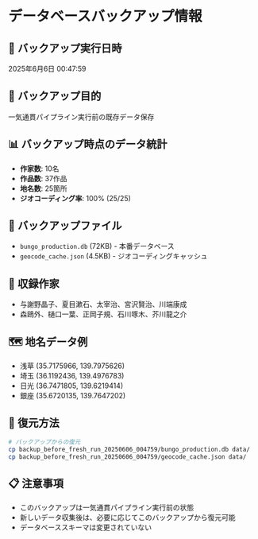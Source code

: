 # データベースバックアップ情報

## 📅 バックアップ実行日時
2025年6月6日 00:47:59

## 🎯 バックアップ目的
一気通貫パイプライン実行前の既存データ保存

## 📊 バックアップ時点のデータ統計
- **作家数**: 10名
- **作品数**: 37作品
- **地名数**: 25箇所
- **ジオコーディング率**: 100% (25/25)

## 📁 バックアップファイル
- `bungo_production.db` (72KB) - 本番データベース
- `geocode_cache.json` (4.5KB) - ジオコーディングキャッシュ

## 👥 収録作家
- 与謝野晶子、夏目漱石、太宰治、宮沢賢治、川端康成
- 森鴎外、樋口一葉、正岡子規、石川啄木、芥川龍之介

## 🗺️ 地名データ例
- 浅草 (35.7175966, 139.7975626)
- 埼玉 (36.1192436, 139.4976783)  
- 日光 (36.7471805, 139.6219414)
- 銀座 (35.6720135, 139.7647202)

## 🔄 復元方法
```bash
# バックアップからの復元
cp backup_before_fresh_run_20250606_004759/bungo_production.db data/
cp backup_before_fresh_run_20250606_004759/geocode_cache.json data/
```

## 📋 注意事項
- このバックアップは一気通貫パイプライン実行前の状態
- 新しいデータ収集後は、必要に応じてこのバックアップから復元可能
- データベーススキーマは変更されていない 